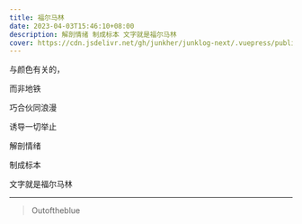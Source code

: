 ```yaml
---
title: 福尔马林
date: 2023-04-03T15:46:10+08:00
description: 解剖情绪 制成标本 文字就是福尔马林
cover: https://cdn.jsdelivr.net/gh/junkher/junklog-next/.vuepress/public/images/poem/福尔马林.jpg
---
```


与颜色有关的，

而非地铁

巧合伙同浪漫

诱导一切举止

解剖情绪

制成标本

文字就是福尔马林

--- 

> Outoftheblue